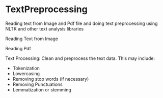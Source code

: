 # TextPreprocessing
Reading text from Image and Pdf file and doing text preprocessing using NLTK and other text analysis libraries


Reading Text from Image 

Reading Pdf

Text Processing: Clean and preprocess the text data. This may include:

* Tokenization
* Lowercasing
* Removing stop words (if necessary)
* Removing Punctuations
* Lemmatization or stemming

